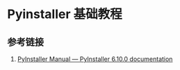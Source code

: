 # Pyinstaller 基础教程

## 参考链接

1. [PyInstaller Manual — PyInstaller 6.10.0 documentation](https://pyinstaller.org/en/stable/)